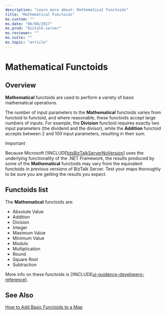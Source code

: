```yaml
---
description: "Learn more about: Mathematical Functoids"
title: "Mathematical Functoids"
ms.custom: ""
ms.date: "06/08/2017"
ms.prod: "biztalk-server"
ms.reviewer: ""
ms.suite: ""
ms.topic: "article"
---
```

# Mathematical Functoids

## Overview
**Mathematical** functoids are used to perform a variety of basic mathematical operations.  
  
 The number of input parameters to the **Mathematical** functoids varies from functoid to functoid, and where reasonable, these functoids accept large numbers of inputs. For example, the **Division** functoid requires exactly two input parameters (the dividend and the divisor), while the **Addition** functoid accepts between 2 and 100 input parameters, resulting in their sum.  
  
> [!IMPORTANT]
>  Because Microsoft [!INCLUDE[btsBizTalkServerNoVersion](../includes/btsbiztalkservernoversion-md.md)] uses the underlying functionality of the .NET Framework, the results produced by some of the **Mathematical** functoids may vary from the equivalent functoids in previous versions of BizTalk Server. Test your maps thoroughly to be sure you are getting the results you expect.  

## Functoids list  
 The **Mathematical** functoids are: 

* Absolute Value
* Addition
* Division
* Integer
* Maximum Value
* Minimum Value
* Modulo
* Multiplication
* Round
* Square Root
* Subtraction

More info on these functoids is [!INCLUDE[ui-guidance-developers-reference](../includes/ui-guidance-developers-reference.md)].

## See Also  
 [How to Add Basic Functoids to a Map](../core/how-to-add-basic-functoids-to-a-map.md)   
